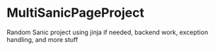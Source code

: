 # MultiSanicPageProject
Random Sanic project using jinja if needed, backend work, exception handling, and more stuff
